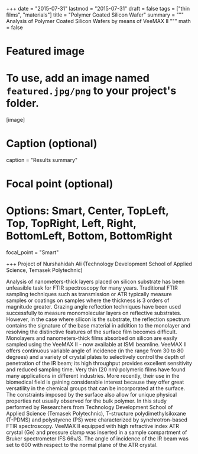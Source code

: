+++
date = "2015-07-31"
lastmod = "2015-07-31"
draft = false
tags = ["thin films", "materials"]
title = "Polymer Coated Silicon Wafer"
summary = """ Analysis of Polymer Coated Silicon Wafers by means of VeeMAX II
"""
math = false

# Featured image
# To use, add an image named `featured.jpg/png` to your project's folder. 
[image]
  # Caption (optional)
  caption = "Results summary"
  
  # Focal point (optional)
  # Options: Smart, Center, TopLeft, Top, TopRight, Left, Right, BottomLeft, Bottom, BottomRight
  focal_point = "Smart"

+++
Project of Nurshahidah Ali (Technology Development School of Applied Science, Temasek Polytechnic)

Analysis of nanometers-thick layers placed on silicon substrate has been unfeasible task for FTIR spectroscopy for many years. Traditional FTIR sampling techniques such as transmission or ATR typically measure samples or coatings on samples where the thickness is 3 orders of magnitude greater. Grazing angle reflection techniques have been used successfully to measure monomolecular layers on reflective substrates. However, in the case where silicon is the substrate, the reflection spectrum contains the signature of the base material in addition to the monolayer and resolving the distinctive features of the surface film becomes difficult. Monolayers and nanometers-thick films absorbed on silicon are easily sampled using the VeeMAX II - now available at ISMI beamline. VeeMAX II offers continuous variable angle of incidence (in the range from 30 to 80 degrees) and a variety of crystal plates to selectively control the depth of penetration of the IR beam; its high throughput provides excellent sensitivity and reduced sampling time.
Very thin (20 nm) polymeric films have found many applications in different industries. More recently, their use in the biomedical field is gaining considerable interest because they offer great versatility in the chemical groups that can be incorporated at the surface. The constraints imposed by the surface also allow for unique physical properties not usually observed for the bulk polymer. In this study performed by Researchers from Technology Development School of Applied Science (Temasek Polytechnic), T-structure polydimethylsiloxane (T-PDMS) and polystyrene (PS) were characterized by synchrotron-based FTIR spectroscopy. VeeMAX II equipped with high refractive index ATR crystal (Ge) and pressure clamp was inserted in a sample compartment of Bruker spectrometer IFS 66v/S. The angle of incidence of the IR beam was set to 600 with respect to the normal plane of the ATR crystal.